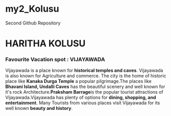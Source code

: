 # my2_Kolusu
Second Github Repository
# HARITHA KOLUSU
### Favourite Vacation spot : VIJAYAWADA
Vijayawada is a place known for **historical temples and caves**. Vijayawada is also known for Agriculture and commerce. The city is the home of historic place like **Kanaka Durga Temple** a popular pilgrimage.The places like  **Bhavani Island, Undalli Caves** has the beautiful scenery and well known for it's rock Architecture.**Praksham Barrage**is the popular tourist attractions of Vijayawada.Vijayawada has plenty of options for **dining, shopping, and entertainment**. Many Tourists from various places visit Vijayawada for its well known **beauty and history**.